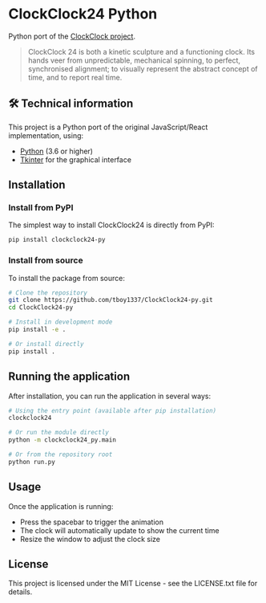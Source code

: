 # ClockClock24 Python

Python port of the [ClockClock project](https://clockclock.com/).

> ClockClock 24 is both a kinetic sculpture and a functioning clock. Its hands veer from unpredictable, mechanical spinning, to perfect, synchronised alignment; to visually represent the abstract concept of time, and to report real time.

## 🛠 Technical information

This project is a Python port of the original JavaScript/React implementation, using:
- [Python](https://www.python.org/) (3.6 or higher)
- [Tkinter](https://docs.python.org/3/library/tkinter.html) for the graphical interface

## Installation

### Install from PyPI

The simplest way to install ClockClock24 is directly from PyPI:

```sh
pip install clockclock24-py
```

### Install from source

To install the package from source:

```sh
# Clone the repository
git clone https://github.com/tboy1337/ClockClock24-py.git
cd ClockClock24-py

# Install in development mode
pip install -e .

# Or install directly
pip install .
```

## Running the application

After installation, you can run the application in several ways:

```sh
# Using the entry point (available after pip installation)
clockclock24

# Or run the module directly
python -m clockclock24_py.main

# Or from the repository root
python run.py
```

## Usage

Once the application is running:
- Press the spacebar to trigger the animation
- The clock will automatically update to show the current time
- Resize the window to adjust the clock size

## License

This project is licensed under the MIT License - see the LICENSE.txt file for details.